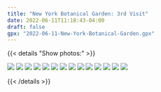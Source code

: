 ```yaml
---
title: "New York Botanical Garden: 3rd Visit"
date: 2022-06-11T11:18:43-04:00
draft: false
gpx: "2022-06-11-New-York-Botanical-Garden.gpx"
---
```


{{< details "Show photos:" >}}

![](/files/images/tracks/2022-06-11/PXL_20220611_152740123.MP.jpg)
![](/files/images/tracks/2022-06-11/PXL_20220611_153032574.jpg)
![](/files/images/tracks/2022-06-11/PXL_20220611_153214533.jpg)
![](/files/images/tracks/2022-06-11/PXL_20220611_153321755.MP.jpg)
![](/files/images/tracks/2022-06-11/PXL_20220611_154129931.jpg)
![](/files/images/tracks/2022-06-11/PXL_20220611_154457453.jpg)
![](/files/images/tracks/2022-06-11/PXL_20220611_155243636.jpg)
![](/files/images/tracks/2022-06-11/PXL_20220611_155253642.jpg)
![](/files/images/tracks/2022-06-11/PXL_20220611_155329984.jpg)
![](/files/images/tracks/2022-06-11/PXL_20220611_155344685.jpg)
![](/files/images/tracks/2022-06-11/PXL_20220611_155409613.PORTRAIT.jpg)
![](/files/images/tracks/2022-06-11/PXL_20220611_155443341.jpg)
![](/files/images/tracks/2022-06-11/PXL_20220611_155538561.jpg)
![](/files/images/tracks/2022-06-11/PXL_20220611_160145013.jpg)

{{< /details >}}
